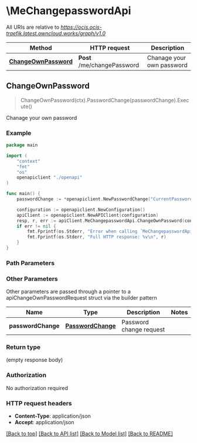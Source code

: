 # \MeChangepasswordApi

All URIs are relative to *https://ocis.ocis-traefik.latest.owncloud.works/graph/v1.0*

Method | HTTP request | Description
------------- | ------------- | -------------
[**ChangeOwnPassword**](MeChangepasswordApi.md#ChangeOwnPassword) | **Post** /me/changePassword | Chanage your own password



## ChangeOwnPassword

> ChangeOwnPassword(ctx).PasswordChange(passwordChange).Execute()

Chanage your own password

### Example

```go
package main

import (
    "context"
    "fmt"
    "os"
    openapiclient "./openapi"
)

func main() {
    passwordChange := *openapiclient.NewPasswordChange("CurrentPassword_example", "NewPassword_example") // PasswordChange | Password change request

    configuration := openapiclient.NewConfiguration()
    apiClient := openapiclient.NewAPIClient(configuration)
    resp, r, err := apiClient.MeChangepasswordApi.ChangeOwnPassword(context.Background()).PasswordChange(passwordChange).Execute()
    if err != nil {
        fmt.Fprintf(os.Stderr, "Error when calling `MeChangepasswordApi.ChangeOwnPassword``: %v\n", err)
        fmt.Fprintf(os.Stderr, "Full HTTP response: %v\n", r)
    }
}
```

### Path Parameters



### Other Parameters

Other parameters are passed through a pointer to a apiChangeOwnPasswordRequest struct via the builder pattern


Name | Type | Description  | Notes
------------- | ------------- | ------------- | -------------
 **passwordChange** | [**PasswordChange**](PasswordChange.md) | Password change request | 

### Return type

 (empty response body)

### Authorization

No authorization required

### HTTP request headers

- **Content-Type**: application/json
- **Accept**: application/json

[[Back to top]](#) [[Back to API list]](../README.md#documentation-for-api-endpoints)
[[Back to Model list]](../README.md#documentation-for-models)
[[Back to README]](../README.md)

